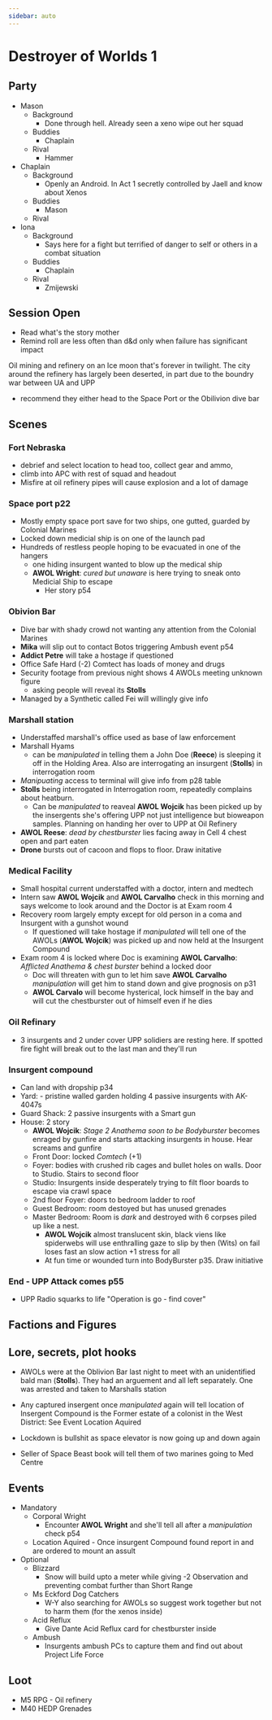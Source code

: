 ```yaml
---
sidebar: auto
---
```


# Destroyer of Worlds 1

## Party

- Mason
  - Background
    - Done through hell. Already seen a xeno wipe out her squad
  - Buddies
    - Chaplain
  - Rival
    - Hammer
- Chaplain
  - Background
    - Openly an Android. In Act 1 secretly controlled by Jaell and know about Xenos
  - Buddies
    - Mason
  - Rival
- Iona
  - Background
    - Says here for a fight but terrified of danger to self or others in a combat situation
  - Buddies
    - Chaplain
  - Rival
    - Zmijewski

## Session Open

- Read what's the story mother
- Remind roll are less often than d&d only when failure has significant impact

Oil mining and refinery on an Ice moon that's forever in twilight. The city around the refinery has largely been deserted, in part due to the boundry war between UA and UPP

- recommend they either head to the Space Port or the Obilivion dive bar

## Scenes

### Fort Nebraska

- debrief and select location to head too, collect gear and ammo,
- climb into APC with rest of squad and headout
- Misfire at oil refinery pipes will cause explosion and a lot of damage

### Space port p22

- Mostly empty space port save for two ships, one gutted, guarded by Colonial Marines
- Locked down medicial ship is on one of the launch pad
- Hundreds of restless people hoping to be evacuated in one of the hangers
  - one hiding insurgent wanted to blow up the medical ship
  - **AWOL Wright**: _cured but unaware_ is here trying to sneak onto Medicial Ship to escape
    - Her story p54

### Obivion Bar

- Dive bar with shady crowd not wanting any attention from the Colonial Marines
- **Mika** will slip out to contact Botos triggering Ambush event p54
- **Addict Petre** will take a hostage if questioned
- Office Safe Hard (-2) Comtect has loads of money and drugs
- Security footage from previous night shows 4 AWOLs meeting unknown figure
  - asking people will reveal its **Stolls**
- Managed by a Synthetic called Fei will willingly give info

### Marshall station

- Understaffed marshall's office used as base of law enforcement
- Marshall Hyams
  - can be _manipulated_ in telling them a John Doe (**Reece**) is sleeping it off in the Holding Area. Also are interrogating an insurgent (**Stolls**) in interrogation room
- _Manipuating_ access to terminal will give info from p28 table
- **Stolls** being interrogated in Interrogation room, repeatedly complains about heatburn.
  - Can be _manipulated_ to reaveal **AWOL Wojcik** has been picked up by the insergents she's offering UPP not just intelligence but bioweapon samples. Planning on handing her over to UPP at Oil Refinery
- **AWOL Reese**: _dead by chestburster_ lies facing away in Cell 4 chest open and part eaten
- **Drone** bursts out of cacoon and flops to floor. Draw initative

### Medical Facility

- Small hospital current understaffed with a doctor, intern and medtech
- Intern saw **AWOL Wojcik** and **AWOL Carvalho** check in this morning and says welcome to look around and the Doctor is at Exam room 4
- Recovery room largely empty except for old person in a coma and Insurgent with a gunshot wound
  - If questioned will take hostage if _manipulated_ will tell one of the AWOLs (**AWOL Wojcik**) was picked up and now held at the Insurgent Compound
- Exam room 4 is locked where Doc is examining **AWOL Carvalho**: _Afflicted Anathema & chest burster_ behind a locked door
  - Doc will threaten with gun to let him save **AWOL Carvalho** _manipulation_ will get him to stand down and give prognosis on p31
  - **AWOL Carvalo** will become hysterical, lock himself in the bay and will cut the chestburster out of himself even if he dies

### Oil Refinary

- 3 insurgents and 2 under cover UPP solidiers are resting here. If spotted fire fight will break out to the last man and they'll run

### Insurgent compound

- Can land with dropship p34
- Yard: - pristine walled garden holding 4 passive insurgents with AK-4047s
- Guard Shack: 2 passive insurgents with a Smart gun
- House: 2 story
  - **AWOL Wojcik**: _Stage 2 Anathema soon to be Bodyburster_ becomes enraged by gunfire and starts attacking insurgents in house. Hear screams and gunfire
  - Front Door: locked _Comtech_ (+1)
  - Foyer: bodies with crushed rib cages and bullet holes on walls. Door to Studio. Stairs to second floor
  - Studio: Insurgents inside desperately trying to filt floor boards to escape via crawl space
  - 2nd floor Foyer: doors to bedroom ladder to roof
  - Guest Bedroom: room destoyed but has unused grenades
  - Master Bedroom: Room is _dark_ and destroyed with 6 corpses piled up like a nest.
    - **AWOL Wojcik** almost translucent skin, black viens like spiderwebs will use enthralling gaze to slip by then (Wits) on fail loses fast an slow action +1 stress for all
    - At fun time or wounded turn into BodyBurster p35. Draw initiative

### End - UPP Attack comes p55

- UPP Radio squarks to life "Operation is go - find cover"

## Factions and Figures

## Lore, secrets, plot hooks

- AWOLs were at the Oblivion Bar last night to meet with an unidentified bald man (**Stolls**). They had an arguement and all left separately. One was arrested and taken to Marshalls station

- Any captured insergent once _manipulated_ again will tell location of Insergent Compound is the Former estate of a colonist in the West District: See Event Location Aquired

- Lockdown is bullshit as space elevator is now going up and down again

- Seller of Space Beast book will tell them of two marines going to Med Centre

## Events

- Mandatory
  - Corporal Wright
    - Encounter **AWOL Wright** and she'll tell all after a _manipulation_ check p54
  - Location Aquired - Once insurgent Compound found report in and are ordered to mount an assult
- Optional
  - Blizzard
    - Snow will build upto a meter while giving -2 Observation and preventing combat further than Short Range
  - Ms Eckford Dog Catchers
    - W-Y also searching for AWOLs so suggest work together but not to harm them (for the xenos inside)
  - Acid Reflux
    - Give Dante Acid Reflux card for chestburster inside
  - Ambush
    - Insurgents ambush PCs to capture them and find out about Project Life Force

## Loot

- M5 RPG - Oil refinery
- M40 HEDP Grenades
